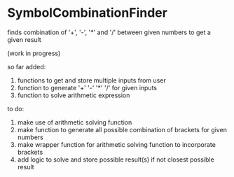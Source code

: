 # SymbolCombinationFinder
finds combination of '+', '-', '*' and '/' between given numbers to get a given result

(work in progress)

so far added:
  1. functions to get and store multiple inputs from user
  2. function to generate '+' '-' '*' '/' for given inputs
  3. function to solve arithmetic expression
  
  
to do:
  1. make use of arithmetic solving function
  2. make function to generate all possible combination of brackets for given numbers
  3. make wrapper function for arithmetic solving function to incorporate brackets
  4. add logic to solve and store possible result(s) if not closest possible result
  
